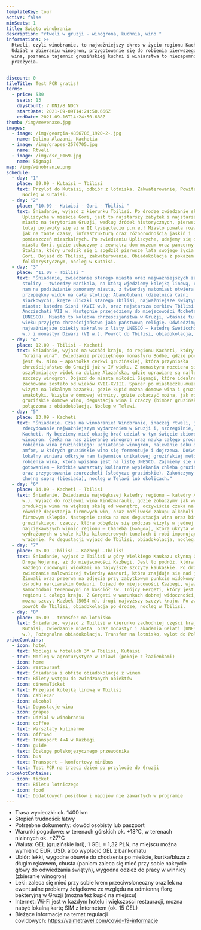 ```yaml
---
templateKey: tour
active: false
minSeats: 1
title: Święto winobrania
description: "rtweli w gruzji - winogrona, kuchnia, wino "
informations: >+
  Rtweli, czyli winobranie, to najważniejszy okres w życiu regionu Kacheti.
  Udział w zbieraniu winogron, przygotowanie się do robienia pierwszego młodego
  wina, poznanie tajemnic gruzińskiej kuchni i winiarstwa to niezapomniane
  przeżycia.


discount: 0
tileTitle: Test PCR gratis!
terms:
  - price: 530
    seats: 13
    daysCount: 7 DNI/8 NOCY
    startDate: 2021-09-09T14:24:50.666Z
    endDate: 2021-09-16T14:24:50.688Z
thumb: /img/mevenaxe.jpg
images:
  - image: /img/georgia-4856786_1920-2-.jpg
    name: Dolina Alazani, Kachetia
  - image: /img/grapes-2576705.jpg
    name: Rtveli
  - image: /img/dsc_0169.jpg
    name: Signagi
map: /img/winobranie.png
schedule:
  - day: "1"
    place: 09.09 - Kutaisi – Tbilisi
    text: Przylot do Kutaisi, odbiór z lotniska. Zakwaterowanie, Powitalna kolacja .
      Nocleg w Kutaisi.
  - day: "2"
    place: "10.09 - Kutaisi - Gori - Tbilisi "
    text: Śniadanie, wyjazd z kierunku Tbilisi. Po drodze zwiedzanie skalnego miasta
      Upliscyche w mieście Gori, jest to najstarszy zabytek i najstarsze skalne
      miasto na terytorium Gruzji, według źródeł historycznych, pierwsze osady
      tutaj pojawiły się aż w II tysiącleciu p.n.e.! Miasto powala rozwiniętą,
      jak na tamte czasy, infrastrukturą oraz różnorodnością jaskiń i
      pomieszczeń mieszkalnych. Po zwiedzaniu Upliscyche, udajemy się do centrum
      miasta Gori, gdzie zobaczymy z zewnątrz dom-muzeum oraz pancerny wagon J.
      Stalina, który urodził się i spędził pierwsze lata swojego życia właśnie w
      Gori. Dojazd do Tbilisi, zakwaterowanie. Obiadokolacja z pokazem
      folklorystycznym, nocleg w Kutaisi.
  - day: "3"
    place: "11.09 - Tbilisi "
    text: "Śniadanie, zwiedzanie starego miasta oraz najważniejszych zabytków
      stolicy – twierdzy Narikala, na którą wjedziemy kolejką linową, co pozwoli
      nam na podziwianie panoramy miasta, z twierdzy natomiast otwiera się
      przepiękny widok na całą stolicę; Abanotubani (dzielnica łaźni
      siarkowych), kręte uliczki starego Tbilisi, najważniejsze świątynie
      miasta: katedra Sioni (XVII w.), oraz najstarsza cerkiew Tbilisi –
      Anczischati VII w. Następnie przejedziemy do miejscowości Mccheta
      (UNESCO). Miasto to kolebka chrześcijaństwa w Gruzji, właśnie tu w IV
      wieku przyjęto chrześcijaństwo jako państwową religię. Odwiedzimy
      najważniejsze obiekty sakralne z listy UNESCO – katedrę Sweticchoweli (XI
      w.) i monastyr Dżwari (VI w.). Powrót do Tbilisi, obiadokolacja, nocleg."
  - day: "4"
    place: 12.09 - Tbilisi - Kacheti
    text: Śniadanie, wyjazd na wschód kraju, do regionu Kacheti, który zwany jest
      “krainą wina”. Zwiedzanie przepięknego monastyru Bodbe, gdzie pochowana
      jest św. Nino – apostołka cerkwi gruzińskiej, która przyniosła
      chrześcijaństwo do Gruzji już w IV wieku. Z monastyru rozciera się
      oszałamiający widok na dolinę Alazańska, gdzie uprawiane są najlepsze
      szczepy winogron. Dojazd do miasta miłości Signagi, które idealne
      zachowane zostało od wieków XVII-XVIII. Spacer po miasteczku-muzeum,
      wizyta na lokalnym bazarku, gdzie kupić można domowe wina i gruzińskie
      smakołyki. Wizyta w domowej winnicy, gdzie zobaczyć można, jak robi się
      gruzińskie domowe wino, degustacja wina i czaczy (bimber gruziński)
      połączona z obiadokolacją. Nocleg w Telawi.
  - day: "5"
    place: 13.09 - Kacheti
    text: "Śniadanie. Czas na winobranie! Winobranie, inaczej rtweli, jest
      zdecydowanie najważniejszym wydarzeniem w Gruzji i, szczególnie, w
      Kacheti. My będziemy mieć okazję brać udział w tym święcie zbiorów
      winogron. Czeka na nas zbieranie winogron oraz nauka całego procesu
      robienia wina gruzińskiego: ugniatanie winogron, nalewanie soku do kwewri,
      amfor, w których gruzińskie wino się fermentuje i dojrzewa. Doświadczony
      lokalny winiarz odkryje nam tajemnice unikatowej gruzińskiej metody
      robienia wina, która wpisana jest na listę UNESCO. Zajmiemy się również
      gotowaniem – krótkie warsztaty kulinarne wypiekania chleba gruzińskiego
      oraz przygotowania czurczcheli (słodycze gruzińskie). Zakończymy wszystko
      chojną suprą (biesiada), nocleg w Telawi lub okolicach."
  - day: "6"
    place: 14.09 - Kacheti - Tbilisi
    text: Śniadanie. Zwiedzanie największej katedry regionu – katedry Alawerdi (XII
      w.). Wyjazd do rozlewni wina Kindzmarauli, gdzie zobaczymy jak wygląda
      produkcja wina na większą skalę od wewnątrz, oczywiście czeka na nas
      również degustacja firmowych win, oraz możliwość zakupu alkoholi w
      firmowym sklepie. Następnie czeka na nas degustacja wina oraz bimbru
      gruzińskiego, czaczy, która odbędzie się podczas wizyty w jednej z
      najciekawszych winnic regionu – Chareba (ხარება), która ukryta w
      wydrążonych w skale kilku kilometrowych tunelach i robi imponujące
      wrażenie. Po degustacji wyjazd do Tbilisi, obiadokolacja, nocleg.
  - day: "7"
    place: 15.09 -Tbilisi – Kazbegi –Tbilisi
    text: Śniadanie, wyjazd z Tbilisi w góry Wielkiego Kaukazu słynną Gruzińską
      Drogą Wojenną, aż do miejscowości Kazbegi. Jest to podróż, która zachwyci
      każdego cudownymi widokami na najwyższe szczyty kaukaskie. Po drodze
      zwiedzanie malowniczej twierdzy Ananuri, która znajduje się nad jeziorem
      Żinwali oraz przerwa na zdjęcia przy zabytkowym punkcie widokowym w
      ośrodku narciarskim Gudauri. Dojazd do miejscowości Kazbegi, wjazd
      samochodami terenowymi na kościół św. Trójcy Gergeti, który jest wizytówką
      regionu i całego kraju. Z Gergeti w warunkach dobrej widoczności, zobaczyć
      można szczyt Kazbek (5054 m), drugi najwyższy szczyt kraju. Po zwiedzaniu
      powrót do Tbilisi, obiadokolacja po drodze, nocleg w Tbilisi.
  - day: "8"
    place: 16.09 - transfer na lotnisko
    text: Śniadanie, wyjazd z Tbilisi w kierunku zachodniej części kraju. Dojazd do
      Kutaisi, zwiedzanie miasta  oraz monastyr i akademia Gelati (UNESCO, XII
      w.), Pożegnalna obiadokolacja. Transfer na lotnisko, wylot do Polski.
priceContains:
  - icon: hotel
    text: Noclegi w hotelach 3* w Tbilisi, Kutaisi
  - text: Nocleg w agroturystyce w Telawi (pokoje z łazienkami)
    icon: home
  - icon: restaurant
    text: Śniadania i obfite obiadokolacje z winem
  - text: Bilety wstępu do zwiedzanych obiektów
    icon: cinemaTicket
  - text: Przejazd kolejką linową w Tbilisi
    icon: cableCar
  - icon: alcohol
    text: Degustacje wina
  - icon: grapes
    text: Udzial w winobraniu
  - icon: coffee
    text: Warsztaty kulinarne
  - icon: offroad
    text: Transport 4×4 w Kazbegi
  - icon: guide
    text: Obsługę polskojęzycznego przewodnika
  - icon: bus
    text: Transport – komfortowy minibus
  - text: Test PCR na trzeci dzień po przylocie do Gruzji
priceNotContains:
  - icon: ticket
    text: Biletu lotniczego
  - icon: food
    text: Dodatkowych posiłków i napojów nie zawartych w programie
---
```

* Trasa wycieczki: ok. 1400 km
* Stopień trudności: łatwy
* Potrzebne dokumenty: dowód osobisty lub paszport
* Warunki pogodowe: w terenach górskich ok. +18°C, w terenach nizinnych ok. +27°C
* Waluta: GEL (gruzińskie lari), 1 GEL = 1,32 PLN, na miejscu można wymienić EUR, USD, albo wypłacić GEL z bankomatu 
* Ubiór: lekki, wygodne obuwie do chodzenia po mieście, kurtka/bluza z długim rękawem, chusta (paniom zaleca się mieć przy sobie nakrycie głowy do odwiedzania świątyń), wygodna odzież do pracy w winnicy (zbieranie winogron)
* Leki: zaleca się mieć przy sobie krem przeciwsłoneczny oraz lek na ewentualne problemy żołądkowe ze względu na odmienną florę bakteryjną w Gruzji (można też kupić na miejscu)
* Internet: Wi-Fi jest w każdym hotelu i większości restauracji, można nabyć lokalną kartę SIM z Internetem (ok. 15 GEL)
* Bieżące informacje na temat regulacji covidowych: <https://vaimetravel.com/covid-19-informacje>